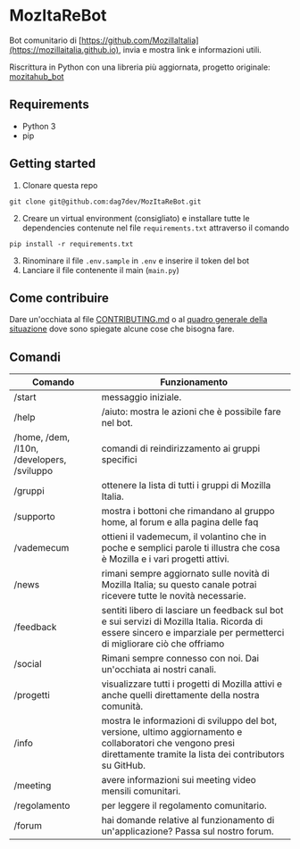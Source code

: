 # MozItaReBot
Bot comunitario di [https://github.com/MozillaItalia](https://mozillaitalia.github.io), invia e mostra link e informazioni utili.

Riscrittura in Python con una libreria più aggiornata, progetto originale: [mozitahub_bot](https://github.com/MozillaItalia/mozitahub_bot) 

## Requirements
- Python 3
- pip

## Getting started
1. Clonare questa repo
```
git clone git@github.com:dag7dev/MozItaReBot.git
```
2. Creare un virtual environment (consigliato) e installare tutte le dependencies contenute nel file `requirements.txt` attraverso il comando
```
pip install -r requirements.txt
```
3. Rinominare il file `.env.sample` in `.env` e inserire il token del bot
4. Lanciare il file contenente il main (`main.py`)

## Come contribuire
Dare un'occhiata al file [CONTRIBUTING.md](https://github.com/dag7dev/MozItaReBot/blob/master/CONTRIBUTING.md) o al [quadro generale della situazione](https://github.com/dag7dev/MozItaReBot/issues/1) dove sono spiegate alcune cose che bisogna fare.

## Comandi
| Comando | Funzionamento |
|---|---|
| /start | messaggio iniziale. |
| /help | /aiuto: mostra le azioni che è possibile fare nel bot. |
| /home, /dem, /l10n, /developers, /sviluppo  | comandi di reindirizzamento ai gruppi specifici |
| /gruppi | ottenere la lista di tutti i gruppi di Mozilla Italia. |
| /supporto | mostra i bottoni che rimandano al gruppo home, al forum e alla pagina delle faq |
| /vademecum | ottieni il vademecum, il volantino che in poche e semplici parole ti illustra che cosa è Mozilla e i vari progetti attivi. |
| /news | rimani sempre aggiornato sulle novità di Mozilla Italia; su questo canale potrai ricevere tutte le novità necessarie. |
| /feedback | sentiti libero di lasciare un feedback sul bot e sui servizi di Mozilla Italia. Ricorda di essere sincero e imparziale per permetterci di migliorare ciò che offriamo |
| /social |  Rimani sempre connesso con noi. Dai un'occhiata ai nostri canali. |
| /progetti | visualizzare tutti i progetti di Mozilla attivi e anche quelli direttamente della nostra comunità. |
| /info | mostra le informazioni di sviluppo del bot, versione, ultimo aggiornamento e collaboratori che vengono presi direttamente tramite la lista dei contributors su GitHub.|
| /meeting | avere informazioni sui meeting video mensili comunitari. |
| /regolamento | per leggere il regolamento comunitario. |
| /forum | hai domande relative al funzionamento di un'applicazione? Passa sul nostro forum. |

